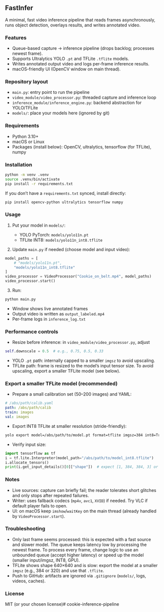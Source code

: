 ## FastInfer

A minimal, fast video inference pipeline that reads frames asynchronously, runs object detection, overlays results, and writes annotated video.

### Features
- Queue-based capture → inference pipeline (drops backlog; processes newest frame).
- Supports Ultralytics YOLO `.pt` and TFLite `.tflite` models.
- Writes annotated output video and logs per-frame inference results.
- macOS-friendly UI (OpenCV window on main thread).

### Repository layout
- `main.py`: entry point to run the pipeline
- `video_module/video_processor.py`: threaded capture and inference loop
- `inference_module/inference_engine.py`: backend abstraction for YOLO/TFLite
- `models/`: place your models here (ignored by git)

### Requirements
- Python 3.10+
- macOS or Linux
- Packages (install below): OpenCV, ultralytics, tensorflow (for TFLite), numpy

### Installation
```bash
python -m venv .venv
source .venv/bin/activate
pip install -r requirements.txt
```

If you don’t have a `requirements.txt` synced, install directly:
```bash
pip install opencv-python ultralytics tensorflow numpy
```

### Usage
1) Put your model in `models/`:
   - YOLO PyTorch: `models/yolo11n.pt`
   - TFLite INT8: `models/yolo11n_int8.tflite`

2) Update `main.py` if needed (choose model and input video):
```python
model_paths = [
    # "models/yolo11n.pt",
    "models/yolo11n_int8.tflite"
]
video_processor = VideoProcessor("Cookie_on_belt.mp4", model_paths)
video_processor.start()
```

3) Run:
```bash
python main.py
```
- Window shows live annotated frames
- Output video is written as `output_labeled.mp4`
- Per-frame logs in `inference_log.txt`

### Performance controls
- Resize before inference: in `video_module/video_processor.py`, adjust
```python
self.downscale = 0.5  # e.g., 0.75, 0.5, 0.33
```
- YOLO `.pt` path: internally capped to a smaller `imgsz` to avoid upscaling.
- TFLite path: frame is resized to the model’s input tensor size. To avoid upscaling, export a smaller TFLite model (see below).

### Export a smaller TFLite model (recommended)
- Prepare a small calibration set (50–200 images) and YAML:
```yaml
# /abs/path/calib.yaml
path: /abs/path/calib
train: images
val: images
```
- Export INT8 TFLite at smaller resolution (stride-friendly):
```bash
yolo export model=/abs/path/to/model.pt format=tflite imgsz=384 int8=True data=/abs/path/calib.yaml
```
- Verify input size:
```python
import tensorflow as tf
i = tf.lite.Interpreter(model_path="/abs/path/to/model_int8.tflite")
i.allocate_tensors()
print(i.get_input_details()[0]["shape"])  # expect [1, 384, 384, 3] or [1, 3, 384, 384]
```

### Notes
- Live sources: capture can briefly fail; the reader tolerates short glitches and only stops after repeated failures.
- Writer: uses fallback codecs (`mp4v`, `avc1`, `XVID`) if needed. Try VLC if default player fails to open.
- UI: on macOS keep `imshow`/`waitKey` on the main thread (already handled by `VideoProcessor.start`).

### Troubleshooting
- Only last frame seems processed: this is expected with a fast source and slower model. The queue keeps latency low by processing the newest frame. To process every frame, change logic to use an unbounded queue (accept higher latency) or speed up the model (smaller input/imgsz, INT8, GPU).
- TFLite shows shape 640×640 and is slow: export the model at a smaller `imgsz` (e.g., 384 or 320) and use that `.tflite`.
- Push to GitHub: artifacts are ignored via `.gitignore` (`models/`, logs, videos, caches).

### License
MIT (or your chosen license)# cookie-inference-pipeline
